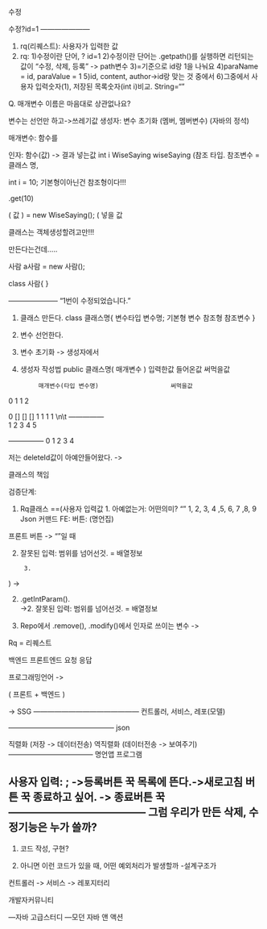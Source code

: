 수정

수정?id=1
———————
1. rq(리퀘스트): 사용자가 입력한 값
2. rq: 1)수정이란 단어, ?   id=1
			2)수정이란 단어는 .getpath()를 실행하면 리턴되는 값이 “수정, 삭제, 등록” -> path변수
			3)=기준으로 id랑 1을 나눠요
			4)paraName = id, paraValue = 1			5)id, content, author->id랑 맞는 것 중에서
			6)그중에서 사용자 입력숫자(1), 저장된 목록숫자(int i)비교.
String=“”

Q. 매개변수 이름은 마음대로 상관없나요?


변수는 선언만 하고->쓰레기값
생성자: 변수 초기화
				(멤버, 멤버변수)
				(자바의 정석)


매개변수:
함수를 

인자: 함수(값) -> 결과
넣는값
 int							i
WiseSaying wiseSaying 
(참조 타입.     참조변수
= 클래스 명,

int i = 10;
기본형이아닌건 참조형이다!!!


.get(10)


(					값				)
= new WiseSaying();
( 넣을 값


클래스는 객체생성할려고만!!!

만든다는건데…..

사람 a사람 = new 사람();

class 사람{
}


———————
“1번이 수정되었습니다.”




1. 클래스 만든다.
class 클래스명{
변수타입 변수명;
기본형 변수
참조형 참조변수 
}
2. 변수 선언한다.
3. 변수 초기화 -> 생성자에서
4. 생성자 작성법
public 클래스명( 매개변수 )
									입력한값
									들어온값
									써먹을값

			매개변수(타입 변수명)					써먹을값


0 1
1  2

0   [] [] []
1 1
1	    1 \n\t
—————    	
1 2 3 4 5




—————
0 1 2 3 4


저는
deleteId값이 아예안들어왔다.
->


클래스의 책임 

검증단계:
1. Rq클래스 ==(사용자 입력값
		1. 아예없는거: 어떤의미?
			“”
			1, 2, 3, 4 ,5, 6, 7 ,8, 9
		  	Json
		커맨드
	FE: 버튼:
(명언집)

프론트 버튼 -> “”일 때 



2. 잘못된 입력:
		범위를 넘어선것. = 배열정보
			
		3. 
)
->

2. .getIntParam().   
->2. 잘못된 입력:
		범위를 넘어선것. = 배열정보

3. Repo에서 .remove(), .modify()에서 인자로 쓰이는 변수
->
    				





Rq = 리퀘스트

백엔드 프론트엔드
요청 응답



프로그래밍언어 
-> 

(     프론트 + 백엔드         )

->
SSG
———————————————
컨트롤러, 서비스, 레포(모델)

———————————————
json 


직렬화
(저장 -> 데이터전송)
역직렬화
(데이터전송 -> 보여주기)
————————————
명언앱 프로그램

사용자 입력:	; ->등록버튼 꾹
목록에 뜬다.->새로고침 버튼 꾹
종료하고 싶어. -> 종료버튼 꾹
—————————————
그럼 우리가 만든 삭제, 수정기능은 누가 쓸까?
- 


1. 코드 작성, 구현?


2. 아니면 이런 코드가 있을 때, 어떤 예외처리가 발생할까
	-설계구조가 




컨트롤러 	->	 서비스 	-> 레포지터리

개발자커뮤니티


—자바 고급스터디
—모던 자바 앤 액션


